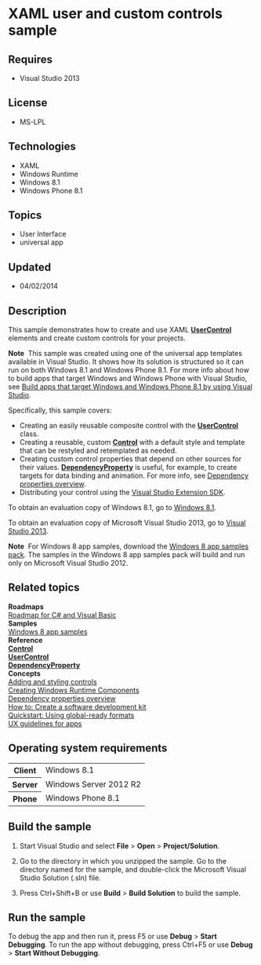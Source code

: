 # XAML user and custom controls sample
## Requires
- Visual Studio 2013
## License
- MS-LPL
## Technologies
- XAML
- Windows Runtime
- Windows 8.1
- Windows Phone 8.1
## Topics
- User Interface
- universal app
## Updated
- 04/02/2014
## Description

<div id="mainSection">
<p>This sample demonstrates how to create and use XAML <a href="http://msdn.microsoft.com/library/windows/apps/br227647">
<b>UserControl</b></a> elements and create custom controls for your projects. </p>
<p class="note"><b>Note</b>&nbsp;&nbsp;This sample was created using one of the universal app templates available in Visual Studio. It shows how its solution is structured so it can run on both Windows&nbsp;8.1 and Windows Phone 8.1. For more info about how to build apps
 that target Windows and Windows Phone with Visual Studio, see <a href="http://msdn.microsoft.com/library/windows/apps/dn609832">
Build apps that target Windows and Windows Phone 8.1 by using Visual Studio</a>.</p>
<p>Specifically, this sample covers:</p>
<ul>
<li>Creating an easily reusable composite control with the <a href="http://msdn.microsoft.com/library/windows/apps/br227647">
<b>UserControl</b></a> class. </li><li>Creating a reusable, custom <a href="http://msdn.microsoft.com/library/windows/apps/br209390">
<b>Control</b></a> with a default style and template that can be restyled and retemplated as needed.
</li><li>Creating custom control properties that depend on other sources for their values.
<a href="http://msdn.microsoft.com/library/windows/apps/br242362"><b>DependencyProperty</b></a> is useful, for example, to create targets for data binding and animation. For more info, see
<a href="http://msdn.microsoft.com/library/windows/apps/hh700353">Dependency properties overview</a>.
</li><li>Distributing your control using the <a href="http://go.microsoft.com/fwlink/p/?linkid=235409">
Visual Studio Extension SDK</a>. </li></ul>
<p></p>
<p>To obtain an evaluation copy of Windows&nbsp;8.1, go to <a href="http://go.microsoft.com/fwlink/p/?linkid=301696">
Windows&nbsp;8.1</a>.</p>
<p>To obtain an evaluation copy of Microsoft Visual Studio&nbsp;2013, go to <a href="http://go.microsoft.com/fwlink/p/?linkid=301697">
Visual Studio&nbsp;2013</a>.</p>
<p></p>
<p class="note"><b>Note</b>&nbsp;&nbsp;For Windows&nbsp;8 app samples, download the <a href="http://go.microsoft.com/fwlink/p/?LinkId=301698">
Windows&nbsp;8 app samples pack</a>. The samples in the Windows&nbsp;8 app samples pack will build and run only on Microsoft Visual Studio&nbsp;2012.</p>
<p></p>
<h2><a id="related_topics"></a>Related topics</h2>
<dl><dt><b>Roadmaps</b> </dt><dt><a href="http://msdn.microsoft.com/library/windows/apps/br229583">Roadmap for C# and Visual Basic</a>
</dt><dt><b>Samples</b> </dt><dt><a href="http://go.microsoft.com/fwlink/p/?LinkID=227694">Windows 8 app samples</a>
</dt><dt><b>Reference</b> </dt><dt><a href="http://msdn.microsoft.com/library/windows/apps/br209390"><b>Control</b></a>
</dt><dt><a href="http://msdn.microsoft.com/library/windows/apps/br227647"><b>UserControl</b></a>
</dt><dt><a href="http://msdn.microsoft.com/library/windows/apps/br242362"><b>DependencyProperty</b></a>
</dt><dt><b>Concepts</b> </dt><dt><a href="http://msdn.microsoft.com/library/windows/apps/hh465328">Adding and styling controls</a>
</dt><dt><a href="http://msdn.microsoft.com/library/windows/apps/hh441572">Creating Windows Runtime Components</a>
</dt><dt><a href="http://msdn.microsoft.com/library/windows/apps/hh700353">Dependency properties overview</a>
</dt><dt><a href="http://go.microsoft.com/fwlink/p/?linkid=235409">How to: Create a software development kit</a>
</dt><dt><a href="http://msdn.microsoft.com/library/windows/apps/hh965451">Quickstart: Using global-ready formats</a>
</dt><dt><a href="http://msdn.microsoft.com/library/windows/apps/hh465424">UX guidelines for apps</a>
</dt></dl>
<h2>Operating system requirements</h2>
<table>
<tbody>
<tr>
<th>Client</th>
<td><dt>Windows&nbsp;8.1 </dt></td>
</tr>
<tr>
<th>Server</th>
<td><dt>Windows Server&nbsp;2012&nbsp;R2 </dt></td>
</tr>
<tr>
<th>Phone</th>
<td><dt>Windows Phone 8.1 </dt></td>
</tr>
</tbody>
</table>
<h2>Build the sample</h2>
<ol>
<li>
<p>Start Visual Studio and select <b>File</b> &gt; <b>Open</b> &gt; <b>Project/Solution</b>.</p>
</li><li>
<p>Go to the directory in which you unzipped the sample. Go to the directory named for the sample, and double-click the Microsoft Visual Studio Solution (.sln) file.</p>
</li><li>
<p>Press Ctrl&#43;Shift&#43;B or use <b>Build</b> &gt; <b>Build Solution</b> to build the sample.</p>
</li></ol>
<h2>Run the sample</h2>
<p>To debug the app and then run it, press F5 or use <b>Debug</b> &gt; <b>Start Debugging</b>. To run the app without debugging, press Ctrl&#43;F5 or use
<b>Debug</b> &gt; <b>Start Without Debugging</b>. </p>
</div>
